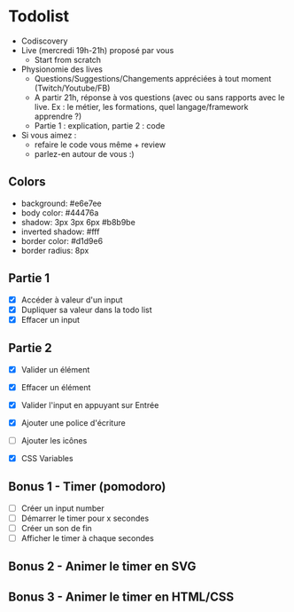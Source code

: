 # Todolist

- Codiscovery
- Live (mercredi 19h-21h) proposé par vous
  - Start from scratch
- Physionomie des lives
  - Questions/Suggestions/Changements appréciées à tout moment (Twitch/Youtube/FB)
  - A partir 21h, réponse à vos questions (avec ou sans rapports avec le live. Ex : le métier, les formations, quel langage/framework apprendre ?)
  - Partie 1 : explication, partie 2 : code
- Si vous aimez :
  - refaire le code vous même + review
  - parlez-en autour de vous :)

## Colors

- background: #e6e7ee
- body color: #44476a
- shadow: 3px 3px 6px #b8b9be
- inverted shadow: #fff
- border color: #d1d9e6
- border radius: 8px

## Partie 1

- [x] Accéder à valeur d'un input
- [x] Dupliquer sa valeur dans la todo list
- [x] Effacer un input

## Partie 2

- [x] Valider un élément
- [x] Effacer un élément
- [x] Valider l'input en appuyant sur Entrée

- [x] Ajouter une police d'écriture
- [ ] Ajouter les icônes
- [x] CSS Variables

## Bonus 1 - Timer (pomodoro)

- [ ] Créer un input number
- [ ] Démarrer le timer pour x secondes
- [ ] Créer un son de fin
- [ ] Afficher le timer à chaque secondes

## Bonus 2 - Animer le timer en SVG

## Bonus 3 - Animer le timer en HTML/CSS
